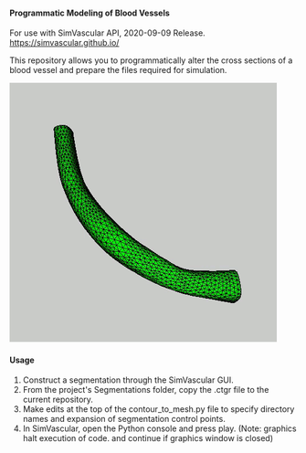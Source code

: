#### Programmatic Modeling of Blood Vessels
For use with SimVascular API, 2020-09-09 Release. https://simvascular.github.io/

This repository allows you to programmatically alter the cross sections of a blood vessel and prepare the files required for simulation.

![picture](sample/ezgif_simvasc.gif)

#### Usage
1. Construct a segmentation through the SimVascular GUI.
1. From the project's Segmentations folder, copy the .ctgr file to the current repository.
1. Make edits at the top of the contour\_to\_mesh.py file to specify directory names and expansion of segmentation control points.
1. In SimVascular, open the Python console and press play. (Note: graphics halt execution of code. and continue if graphics window is closed)
